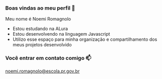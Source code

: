 ### Boas vindas ao meu perfil 💙

Meu nome é Noemi Romagnolo

- Estou estudando na ALura
- Estou desenvolvendo na linguagem Javascript
- Utilizo esse espaço para minha organização e compartilhamento dos meus projetos desenvolvido

### Você entrar em contato comigo 📫

noemi.romagnolo@escola.pr.gov.br



